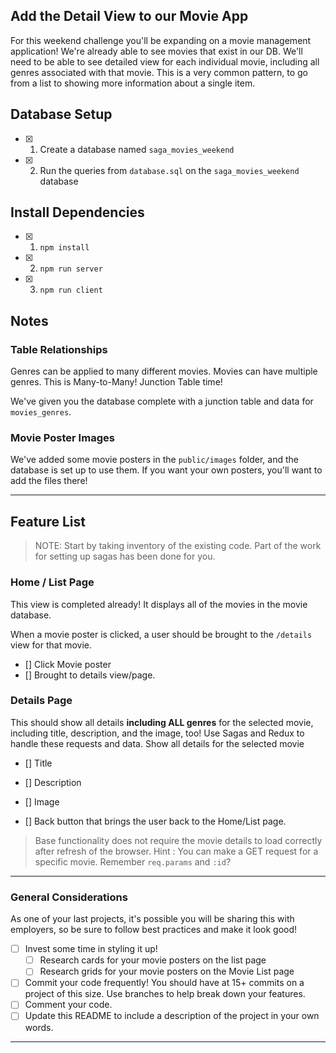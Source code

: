 ## Add the Detail View to our Movie App

For this weekend challenge you'll be expanding on a movie management application! We're already able to see movies that exist in our DB. We'll need to be able to see detailed view for each individual movie, including all genres associated with that movie. This is a very common pattern, to go from a list to showing more information about a single item. 

## Database Setup

- [x] 1. Create a database named `saga_movies_weekend`
- [x] 2. Run the queries from `database.sql` on the `saga_movies_weekend` database

## Install Dependencies

- [x] 1. `npm install`
- [x] 2. `npm run server`
- [x] 3. `npm run client`

## Notes

### Table Relationships
Genres can be applied to many different movies. Movies can have multiple genres. This is Many-to-Many! Junction Table time!

We've given you the database complete with a junction table and data for `movies_genres`.
 
### Movie Poster Images
We've added some movie posters in the `public/images` folder, and the database is set up to use them. If you want your own posters, you'll want to add the files there!

---

## Feature List

> NOTE: Start by taking inventory of the existing code. Part of the work for setting up sagas has been done for you.

### Home / List Page

This view is completed already! It displays all of the movies in the movie database. 

When a movie poster is clicked, a user should be brought to the `/details` view for that movie.
- [] Click Movie poster
- [] Brought to details view/page.

### Details Page

This should show all details **including ALL genres** for the selected movie, including title, description, and the image, too! Use Sagas and Redux to handle these requests and data.
Show all details for the selected movie
- [] Title
- [] Description
- [] Image

- [] Back button that brings the user back to the Home/List page.
> Base functionality does not require the movie details to load correctly after refresh of the browser.
> Hint : You can make a GET request for a specific movie. Remember `req.params` and `:id`?
---

### General Considerations

As one of your last projects, it's possible you will be sharing this with employers, so be sure to follow best practices and make it look good!

- [ ] Invest some time in styling it up!
    - [ ] Research cards for your movie posters on the list page
    - [ ] Research grids for your movie posters on the Movie List page
- [ ] Commit your code frequently! You should have at 15+ commits on a project of this size. Use branches to help break down your features.
- [ ] Comment your code.
- [ ] Update this README to include a description of the project in your own words.

---